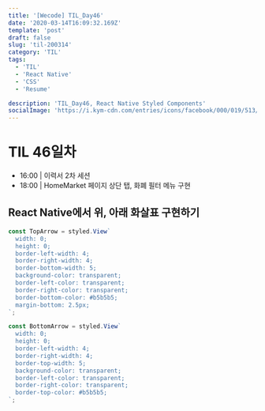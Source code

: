 ```yaml
---
title: '[Wecode] TIL_Day46'
date: '2020-03-14T16:09:32.169Z'
template: 'post'
draft: false
slug: 'til-200314'
category: 'TIL'
tags:
  - 'TIL'
  - 'React Native'
  - 'CSS'
  - 'Resume'

description: 'TIL_Day46, React Native Styled Components'
socialImage: 'https://i.kym-cdn.com/entries/icons/facebook/000/019/513/til.jpg'
---
```


# TIL 46일차

- 16:00 | 이력서 2차 세션
- 18:00 | HomeMarket 페이지 상단 탭, 화폐 필터 메뉴 구현

## React Native에서 위, 아래 화살표 구현하기

```js
const TopArrow = styled.View`
  width: 0;
  height: 0;
  border-left-width: 4;
  border-right-width: 4;
  border-bottom-width: 5;
  background-color: transparent;
  border-left-color: transparent;
  border-right-color: transparent;
  border-bottom-color: #b5b5b5;
  margin-bottom: 2.5px;
`;

const BottomArrow = styled.View`
  width: 0;
  height: 0;
  border-left-width: 4;
  border-right-width: 4;
  border-top-width: 5;
  background-color: transparent;
  border-left-color: transparent;
  border-right-color: transparent;
  border-top-color: #b5b5b5;
`;
```
